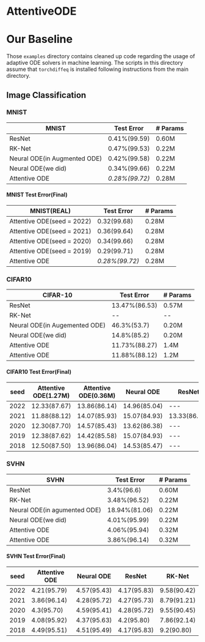 # AttentiveODE


# Our Baseline 

Those `examples` directory contains cleaned up code regarding the usage of adaptive ODE solvers in machine learning. The scripts in this directory assume that `torchdiffeq` is installed following instructions from the main directory.

## Image Classification

### MNIST
|MNIST|Test Error|# Params|
|------|---|---|
|ResNet|0.41%(99.59)|0.60M|
|RK-Net|0.47%(99.53)|0.22M|
|Neural ODE(in Augmented ODE)|0.42%(99.58)|0.22M| 
|Neural ODE(we did)|0.34%(99.66)|0.22M| 
|Attentive ODE|*0.28%(99.72)*|0.28M|

#### MNIST Test Error(Final)
|MNIST(REAL)|Test Error|# Params|
|------|---|---|
|Attentive ODE(seed = 2022)|0.32(99.68)|0.28M|
|Attentive ODE(seed = 2021)|0.36(99.64)|0.28M|
|Attentive ODE(seed = 2020)|0.34(99.66)|0.28M|
|Attentive ODE(seed = 2019)|0.29(99.71)|0.28M|
|Attentive ODE|*0.28%(99.72)*|0.28M|

 
### CIFAR10
|CIFAR-10|Test Error|# Params|
|------|---|---|
|ResNet|13.47%(86.53)|0.57M|
|RK-Net|--|--|
|Neural ODE(in Augemented ODE)|46.3%(53.7)|0.20M|
|Neural ODE(we did)|14.8%(85.2)|0.20M|
|Attentive ODE|11.73%(88.27)|1.4M|
|Attentive ODE|11.88%(88.12)|1.2M|


#### CIFAR10 Test Error(Final)
|seed|Attentive ODE(1.27M)|Attentive ODE(0.36M)|Neural ODE|ResNet|RK-Net|
|----|---|---|---|---|---|
|2022|12.33(87.67)|13.86(86.14)|14.96(85.04)|---|15.5(84.50)|
|2021|11.88(88.12)|14.07(85.93)|15.07(84.93)|13.33(86.67)|15.01(84.99)|
|2020|12.30(87.70)|14.57(85.43)|13.62(86.38)|---|14.96(85.04)|
|2019|12.38(87.62)|14.42(85.58)|15.07(84.93)|---|15.14(84.86)|
|2018|12.50(87.50)|13.96(86.04)|14.53(85.47)|---|15.36(84.64)|


### SVHN
|SVHN|Test Error|# Params|
|------|---|---|
|ResNet|3.4%(96.6)|0.60M|
|RK-Net|3.48%(96.52)|0.22M|
|Neural ODE(in agumented ODE)|18.94%(81.06)|0.22M|
|Neural ODE(we did)|4.01%(95.99)|0.22M|
|Attentive ODE|4.06%(95.94)|0.32M|
|Attentive ODE|3.86%(96.14)|0.32M|


#### SVHN Test Error(Final)
|seed|Attentive ODE|Neural ODE|ResNet|RK-Net|
|----|---|---|---|---|
|2022|4.21(95.79)|4.57(95.43)|4.17(95.83)|9.58(90.42)|
|2021|3.86(96.14)|4.28(95.72)|4.27(95.73)|8.79(91.21)|
|2020|4.3(95.70)|4.59(95.41)|4.28(95.72)|9.55(90.45)|
|2019|4.08(95.92)|4.37(95.63)|4.2(95.80)|7.86(92.14)|
|2018|4.49(95.51)|4.51(95.49)|4.17(95.83)|9.2(90.80)|


